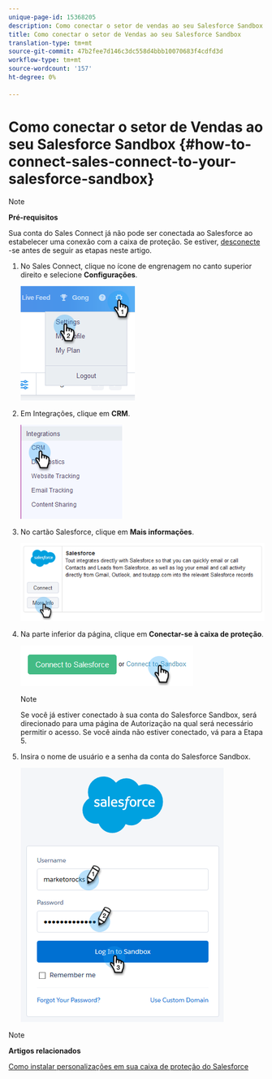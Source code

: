 ```yaml
---
unique-page-id: 15368205
description: Como conectar o setor de vendas ao seu Salesforce Sandbox - Documentos do Marketing Cloud - Documentação do produto
title: Como conectar o setor de Vendas ao seu Salesforce Sandbox
translation-type: tm+mt
source-git-commit: 47b2fee7d146c3dc558d4bbb10070683f4cdfd3d
workflow-type: tm+mt
source-wordcount: '157'
ht-degree: 0%

---
```



# Como conectar o setor de Vendas ao seu Salesforce Sandbox {#how-to-connect-sales-connect-to-your-salesforce-sandbox}

>[!NOTE]
>
>**Pré-requisitos**
>
>Sua conta do Sales Connect já não pode ser conectada ao Salesforce ao estabelecer uma conexão com a caixa de proteção. Se estiver, [desconecte](http://docs.marketo.com/x/FoDq) -se antes de seguir as etapas neste artigo.

1. No Sales Connect, clique no ícone de engrenagem no canto superior direito e selecione **Configurações**.

   ![](assets/one-2.png)

1. Em Integrações, clique em **CRM**.

   ![](assets/two-2.png)

1. No cartão Salesforce, clique em **Mais informações**.

   ![](assets/three-2.png)

1. Na parte inferior da página, clique em **Conectar-se à caixa de proteção**.

   ![](assets/four-2.png)

   >[!NOTE]
   >
   >Se você já estiver conectado à sua conta do Salesforce Sandbox, será direcionado para uma página de Autorização na qual será necessário permitir o acesso. Se você ainda não estiver conectado, vá para a Etapa 5.

1. Insira o nome de usuário e a senha da conta do Salesforce Sandbox.

   ![](assets/five-2.png)

>[!NOTE]
>
>**Artigos relacionados**
>
>[Como instalar personalizações em sua caixa de proteção do Salesforce](http://docs.marketo.com/x/EIDq)

